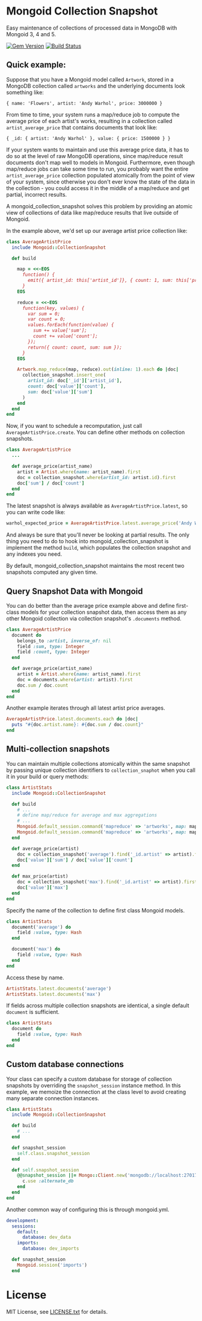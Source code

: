 Mongoid Collection Snapshot
===========================

Easy maintenance of collections of processed data in MongoDB with Mongoid 3, 4 and 5.

[![Gem Version](https://badge.fury.io/rb/mongoid_collection_snapshot.svg)](https://badge.fury.io/rb/mongoid_collection_snapshot)
[![Build Status](https://travis-ci.org/aaw/mongoid_collection_snapshot.svg)](https://travis-ci.org/aaw/mongoid_collection_snapshot)

Quick example:
--------------

Suppose that you have a Mongoid model called `Artwork`, stored in a MongoDB collection called `artworks` and the underlying documents look something like:

    { name: 'Flowers', artist: 'Andy Warhol', price: 3000000 }

From time to time, your system runs a map/reduce job to compute the average price of each artist's works, resulting in a collection called `artist_average_price` that contains documents that look like:

    { _id: { artist: 'Andy Warhol' }, value: { price: 1500000 } }

If your system wants to maintain and use this average price data, it has to do so at the level of raw MongoDB operations, since map/reduce result documents don't map well to models in Mongoid.
Furthermore, even though map/reduce jobs can take some time to run, you probably want the entire `artist_average_price` collection populated atomically from the point of view of your system, since otherwise you don't ever know the state of the data in the collection - you could access it in the middle of a map/reduce and get partial, incorrect results.

A mongoid_collection_snapshot solves this problem by providing an atomic view of collections of data like map/reduce results that live outside of Mongoid.

In the example above, we'd set up our average artist price collection like:

``` ruby
class AverageArtistPrice
  include Mongoid::CollectionSnapshot

  def build

    map = <<-EOS
      function() {
        emit({ artist_id: this['artist_id']}, { count: 1, sum: this['price'] })
      }
    EOS

    reduce = <<-EOS
      function(key, values) {
        var sum = 0;
        var count = 0;
        values.forEach(function(value) {
          sum += value['sum'];
          count += value['count'];
        });
        return({ count: count, sum: sum });
      }
    EOS

    Artwork.map_reduce(map, reduce).out(inline: 1).each do |doc|
      collection_snapshot.insert_one(
        artist_id: doc['_id']['artist_id'],
        count: doc['value']['count'],
        sum: doc['value']['sum']
      )
    end
  end
end

```

Now, if you want to schedule a recomputation, just call `AverageArtistPrice.create`. You can define other methods on collection snapshots.

```ruby
class AverageArtistPrice
  ...

  def average_price(artist_name)
    artist = Artist.where(name: artist_name).first
    doc = collection_snapshot.where(artist_id: artist.id).first
    doc['sum'] / doc['count']
  end
end
```

The latest snapshot is always available as `AverageArtistPrice.latest`, so you can write code like:

```ruby
warhol_expected_price = AverageArtistPrice.latest.average_price('Andy Warhol')
```

And always be sure that you'll never be looking at partial results. The only thing you need to do to hook into mongoid_collection_snapshot is implement the method `build`, which populates the collection snapshot and any indexes you need.

By default, mongoid_collection_snapshot maintains the most recent two snapshots computed any given time.

Query Snapshot Data with Mongoid
--------------------------------

You can do better than the average price example above and define first-class models for your collection snapshot data, then access them as any other Mongoid collection via collection snapshot's `.documents` method.

```ruby
class AverageArtistPrice
  document do
    belongs_to :artist, inverse_of: nil
    field :sum, type: Integer
    field :count, type: Integer
  end

  def average_price(artist_name)
    artist = Artist.where(name: artist_name).first
    doc = documents.where(artist: artist).first
    doc.sum / doc.count
  end
end
```

Another example iterates through all latest artist price averages.

```ruby
AverageArtistPrice.latest.documents.each do |doc|
  puts "#{doc.artist.name}: #{doc.sum / doc.count}"
end
```

Multi-collection snapshots
--------------------------

You can maintain multiple collections atomically within the same snapshot by passing unique collection identifiers to `collection_snaphot` when you call it in your build or query methods:

``` ruby
class ArtistStats
  include Mongoid::CollectionSnapshot

  def build
    # ...
    # define map/reduce for average and max aggregations
    # ...
    Mongoid.default_session.command('mapreduce' => 'artworks', map: map_avg, reduce: reduce_avg, out: collection_snapshot('average'))
    Mongoid.default_session.command('mapreduce' => 'artworks', map: map_max, reduce: reduce_max, out: collection_snapshot('max'))
  end

  def average_price(artist)
    doc = collection_snapshot('average').find('_id.artist' => artist).first
    doc['value']['sum'] / doc['value']['count']
  end

  def max_price(artist)
    doc = collection_snapshot('max').find('_id.artist' => artist).first
    doc['value']['max']
  end
end
```

Specify the name of the collection to define first class Mongoid models.

```ruby
class ArtistStats
  document('average') do
    field :value, type: Hash
  end

  document('max') do
    field :value, type: Hash
  end
end
```

Access these by name.

```ruby
ArtistStats.latest.documents('average')
ArtistStats.latest.documents('max')
```

If fields across multiple collection snapshots are identical, a single default `document` is sufficient.

```ruby
class ArtistStats
  document do
    field :value, type: Hash
  end
end
```

Custom database connections
---------------------------

Your class can specify a custom database for storage of collection snapshots by overriding the `snapshot_session` instance method. In this example, we memoize the connection at the class level to avoid creating many separate connection instances.

```ruby
class ArtistStats
  include Mongoid::CollectionSnapshot

  def build
    # ...
  end

  def snapshot_session
    self.class.snapshot_session
  end

  def self.snapshot_session
    @@snapshot_session ||= Mongo::Client.new('mongodb://localhost:27017').tap do |c|
      c.use :alternate_db
    end
  end
end
```

Another common way of configuring this is through mongoid.yml.

```yaml
development:
  sessions:
    default:
      database: dev_data
    imports:
      database: dev_imports
```

```ruby
  def snapshot_session
    Mongoid.session('imports')
  end
```

License
=======

MIT License, see [LICENSE.txt](https://github.com/aaw/mongoid_collection_snapshot/blob/master/LICENSE.txt) for details.
